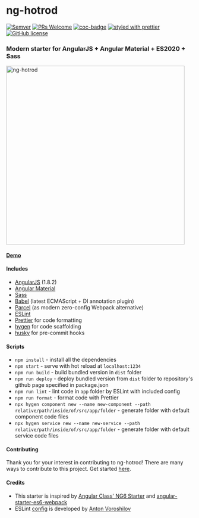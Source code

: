 # ng-hotrod

[![Semver](https://img.shields.io/github/package-json/v/fyodorio/ng-hotrod)](https://github.com/fyodorio/ng-hotrod/releases)
[![PRs Welcome](https://img.shields.io/badge/PRs-welcome-brightgreen.svg?style=flat-square)](http://makeapullrequest.com)
[![coc-badge](https://img.shields.io/badge/codeof-conduct-ff69b4.svg?style=flat-square)](https://github.com/fyodorio/ng-hotrod/blob/master/.github/CODE_OF_CONDUCT.md)
[![styled with prettier](https://img.shields.io/badge/styled_with-prettier-ff69b4.svg?style=flat-square)](https://github.com/prettier/prettier)
[![GitHub license](https://img.shields.io/github/license/loenko/ng-hotrod.svg)](https://github.com/fyodorio/ng-hotrod/blob/master/LICENSE) 

### Modern starter for AngularJS + Angular Material + ES2020 + Sass

<img src="https://res.cloudinary.com/fyodorio/image/upload/v1611994660/my-logos/hotrod-logo_rhkfxy.jpg" alt="ng-hotrod" width="480px;" >

#### [Demo](https://fyodorio.github.io/ng-hotrod/)

#### Includes
* [AngularJS](https://angularjs.org/) (1.8.2)
* [Angular Material](https://material.angularjs.org/latest/)
* [Sass](https://sass-lang.com/)
* [Babel](https://babeljs.io/) (latest ECMAScript + DI annotation plugin)
* [Parcel](https://parceljs.org/) (as modern zero-config Webpack alternative)
* [ESLint](https://eslint.org/)
* [Prettier](https://prettier.io/) for code formatting
* [hygen](https://www.hygen.io/) for code scaffolding
* [husky](https://github.com/typicode/husky) for pre-commit hooks

#### Scripts
* `npm install` - install all the dependencies 
* `npm start` - serve with hot reload at `localhost:1234`
* `npm run build` - build bundled version in `dist` folder
* `npm run deploy` - deploy bundled version from `dist` folder to repository's github page specified in package.json
* `npm run lint` - lint code in `app` folder by ESLint with included config
* `npm run format` - format code with Prettier
* `npx hygen component new --name new-component --path relative/path/inside/of/src/app/folder` - generate folder with default component code files
* `npx hygen service new --name new-service --path relative/path/inside/of/src/app/folder` - generate folder with default service code files

#### Contributing
Thank you for your interest in contributing to ng-hotrod! There are many ways to contribute to this project. Get started [here](https://github.com/loenko/ng-hotrod/blob/master/.github/CONTRIBUTING.md).

#### Credits
* This starter is inspired by [Angular Class' NG6 Starter](https://github.com/gdi2290/NG6-starter) and [angular-starter-es6-webpack](https://github.com/TheLarkInn/angular-starter-es6-webpack)
* ESLint [config](https://github.com/vorant/eslint-codestyle) is developed by [Anton Voroshilov](https://github.com/vorant)
